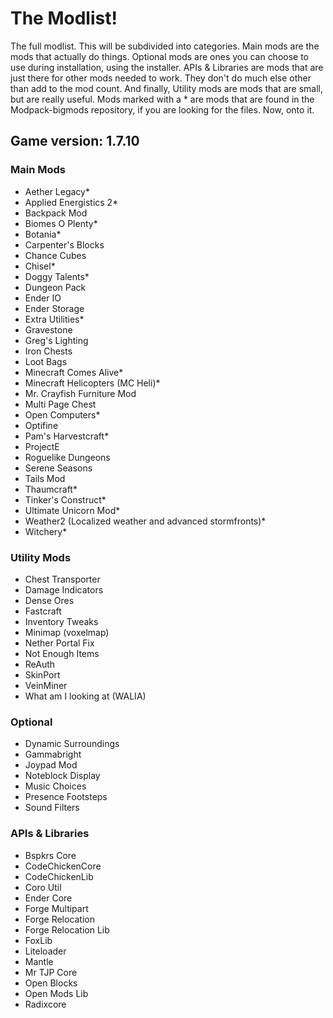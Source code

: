 # The Modlist!

The full modlist. This will be subdivided into categories. Main mods are the mods that actually do things.
Optional mods are ones you can choose to use during installation, using the installer.
APIs & Libraries are mods that are just there for other mods needed to work. 
They don't do much else other than add to the mod count.  And finally, Utility mods are mods that are small, but are really useful.
Mods marked with a \* are mods that are found in the Modpack-bigmods repository, if you are looking for the files. Now, onto it.

## Game version: 1.7.10

### Main Mods

- Aether Legacy*
- Applied Energistics 2*
- Backpack Mod
- Biomes O Plenty*
- Botania*
- Carpenter's Blocks
- Chance Cubes
- Chisel*
- Doggy Talents*
- Dungeon Pack
- Ender IO
- Ender Storage
- Extra Utilities*
- Gravestone
- Greg's Lighting
- Iron Chests
- Loot Bags
- Minecraft Comes Alive*
- Minecraft Helicopters (MC Heli)*
- Mr. Crayfish Furniture Mod
- Multi Page Chest
- Open Computers*
- Optifine
- Pam's Harvestcraft*
- ProjectE
- Roguelike Dungeons
- Serene Seasons
- Tails Mod
- Thaumcraft*
- Tinker's Construct*
- Ultimate Unicorn Mod*
- Weather2 (Localized weather and advanced stormfronts)*
- Witchery*


### Utility Mods
- Chest Transporter
- Damage Indicators
- Dense Ores
- Fastcraft
- Inventory Tweaks
- Minimap (voxelmap)
- Nether Portal Fix
- Not Enough Items
- ReAuth
- SkinPort
- VeinMiner
- What am I looking at (WALIA)


### Optional 
- Dynamic Surroundings
- Gammabright
- Joypad Mod
- Noteblock Display
- Music Choices
- Presence Footsteps
- Sound Filters


### APIs & Libraries
- Bspkrs Core
- CodeChickenCore
- CodeChickenLib
- Coro Util
- Ender Core
- Forge Multipart
- Forge Relocation
- Forge Relocation Lib
- FoxLib
- Liteloader
- Mantle
- Mr TJP Core
- Open Blocks
- Open Mods Lib
- Radixcore